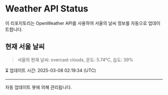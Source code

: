 
# Weather API Status

이 리포지토리는 OpenWeather API를 사용하여 서울의 날씨 정보를 자동으로 업데이트합니다.

## 현재 서울 날씨
> 서울의 현재 날씨: overcast clouds, 온도: 5.74°C, 습도: 39%

⏳ 업데이트 시간: 2025-03-08 02:19:34 (UTC)

---
자동 업데이트 봇에 의해 관리됩니다.
